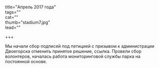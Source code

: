 title="Апрель 2017 года"  
tags=""  
cat=""  
thumb="stadium7.jpg"  
lead=""

+++  

Мы начали сбор подписей под петицией с призывом к администрации Двоегорска отменить принятое решение, ccылка.
Провели сбор волонтеров, началась работа мониторинговой службы парка на постоянной основе.

